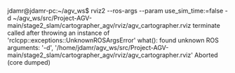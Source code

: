 jdamr@jdamr-pc:~/agv_ws$ rviz2 --ros-args --param use_sim_time:=false -d ~/agv_ws/src/Project-AGV-main/stage2_slam/cartographer_agv/rviz/agv_cartographer.rviz
terminate called after throwing an instance of 'rclcpp::exceptions::UnknownROSArgsError'
  what():  found unknown ROS arguments: '-d', '/home/jdamr/agv_ws/src/Project-AGV-main/stage2_slam/cartographer_agv/rviz/agv_cartographer.rviz'
Aborted (core dumped)
